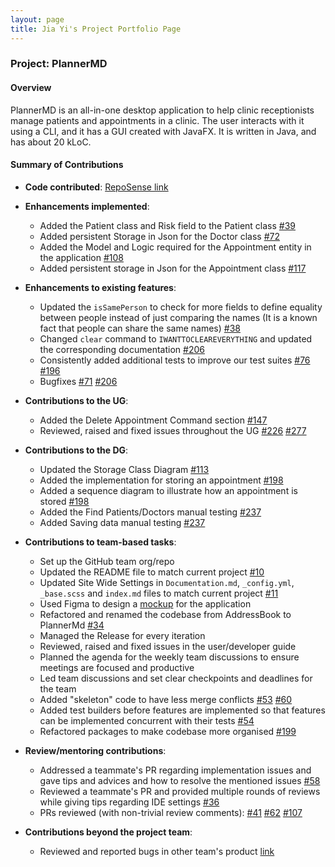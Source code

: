 ```yaml
---
layout: page
title: Jia Yi's Project Portfolio Page
---
```


### Project: PlannerMD

#### Overview
PlannerMD is an all-in-one desktop application to help clinic receptionists manage patients and appointments in a clinic. The user interacts with it using a CLI, and it has a GUI created with JavaFX. It is written in Java, and has about 20 kLoC.

#### Summary of Contributions

* **Code contributed**: [RepoSense link](https://nus-cs2103-ay2122s1.github.io/tp-dashboard/?search=jiayi1129&sort=groupTitle&sortWithin=title&timeframe=commit&mergegroup=&groupSelect=groupByRepos&breakdown=true&checkedFileTypes=docs~functional-code~test-code~other&since=2021-09-17&tabOpen=true&tabType=authorship&tabAuthor=jiayi1129&tabRepo=AY2122S1-CS2103T-T11-3%2Ftp%5Bmaster%5D&authorshipIsMergeGroup=false&authorshipFileTypes=docs~functional-code~test-code~other&authorshipIsBinaryFileTypeChecked=false)

* **Enhancements implemented**:
  * Added the Patient class and Risk field to the Patient class [#39](https://github.com/AY2122S1-CS2103T-T11-3/tp/pull/39)
  * Added persistent Storage in Json for the Doctor class [#72](https://github.com/AY2122S1-CS2103T-T11-3/tp/pull/72)
  * Added the Model and Logic required for the Appointment entity in the application [#108](https://github.com/AY2122S1-CS2103T-T11-3/tp/pull/108/files)
  * Added persistent storage in Json for the Appointment class [#117](https://github.com/AY2122S1-CS2103T-T11-3/tp/pull/117)

* **Enhancements to existing features**:
  * Updated the `isSamePerson` to check for more fields to define equality between people instead of just comparing the names (It is a known fact that people can share the same names) [#38](https://github.com/AY2122S1-CS2103T-T11-3/tp/pull/38)
  * Changed `clear` command to `IWANTTOCLEAREVERYTHING` and updated the corresponding documentation [#206](https://github.com/AY2122S1-CS2103T-T11-3/tp/pull/206)
  * Consistently added additional tests to improve our test suites [#76](https://github.com/AY2122S1-CS2103T-T11-3/tp/pull/76) [#196](https://github.com/AY2122S1-CS2103T-T11-3/tp/pull/196)
  * Bugfixes [#71](https://github.com/AY2122S1-CS2103T-T11-3/tp/pull/71) [#206](https://github.com/AY2122S1-CS2103T-T11-3/tp/pull/206)

* **Contributions to the UG**:
  * Added the Delete Appointment Command section [#147](https://github.com/AY2122S1-CS2103T-T11-3/tp/pull/147)
  * Reviewed, raised and fixed issues throughout the UG [#226](https://github.com/AY2122S1-CS2103T-T11-3/tp/pull/226) [#277](https://github.com/AY2122S1-CS2103T-T11-3/tp/pull/277)

* **Contributions to the DG**:
  * Updated the Storage Class Diagram [#113](https://github.com/AY2122S1-CS2103T-T11-3/tp/pull/113)
  * Added the implementation for storing an appointment [#198](https://github.com/AY2122S1-CS2103T-T11-3/tp/pull/198)
  * Added a sequence diagram to illustrate how an appointment is stored [#198](https://github.com/AY2122S1-CS2103T-T11-3/tp/pull/198)
  * Added the Find Patients/Doctors manual testing [#237](https://github.com/AY2122S1-CS2103T-T11-3/tp/pull/237)
  * Added Saving data manual testing [#237](https://github.com/AY2122S1-CS2103T-T11-3/tp/pull/237)
  
* **Contributions to team-based tasks**:
  * Set up the GitHub team org/repo
  * Updated the README file to match current project [#10](https://github.com/AY2122S1-CS2103T-T11-3/tp/pull/10)
  * Updated Site Wide Settings in `Documentation.md`, `_config.yml`, `_base.scss` and `index.md` files to match current project [#11](https://github.com/AY2122S1-CS2103T-T11-3/tp/pull/11)
  * Used Figma to design a [mockup](https://www.figma.com/file/LA0OQ6FUXr87X3lZMcs15E/CS2103T-tP?node-id=0%3A1) for the application
  * Refactored and renamed the codebase from AddressBook to PlannerMd [#34](https://github.com/AY2122S1-CS2103T-T11-3/tp/pull/34)
  * Managed the Release for every iteration
  * Reviewed, raised and fixed issues in the user/developer guide
  * Planned the agenda for the weekly team discussions to ensure meetings are focused and productive
  * Led team discussions and set clear checkpoints and deadlines for the team
  * Added "skeleton" code to have less merge conflicts [#53](https://github.com/AY2122S1-CS2103T-T11-3/tp/pull/53) [#60](https://github.com/AY2122S1-CS2103T-T11-3/tp/pull/60)
  * Added test builders before features are implemented so that features can be implemented concurrent with their tests [#54](https://github.com/AY2122S1-CS2103T-T11-3/tp/pull/54)
  * Refactored packages to make codebase more organised [#199](https://github.com/AY2122S1-CS2103T-T11-3/tp/pull/199)  

* **Review/mentoring contributions**:
  * Addressed a teammate's PR regarding implementation issues and gave tips and advices and how to resolve the mentioned issues [#58](https://github.com/AY2122S1-CS2103T-T11-3/tp/pull/58#issuecomment-937614694)
  * Reviewed a teammate's PR and provided multiple rounds of reviews while giving tips regarding IDE settings [#36](https://github.com/AY2122S1-CS2103T-T11-3/tp/pull/36)
  * PRs reviewed (with non-trivial review comments): [#41](https://github.com/AY2122S1-CS2103T-T11-3/tp/pull/41) [#62](https://github.com/AY2122S1-CS2103T-T11-3/tp/pull/62) [#107](https://github.com/AY2122S1-CS2103T-T11-3/tp/pull/107)

* **Contributions beyond the project team**:
  * Reviewed and reported bugs in other team's product [link](https://github.com/jiayi1129/ped/issues)
